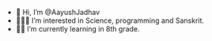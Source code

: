 - 👋 Hi, I’m @AayushJadhav
- 👨🏻‍💻 I’m interested in Science, programming and Sanskrit.
- ✍🏻 I’m currently learning in 8th grade.

<!---
AayushJadhav/AayushJadhav is a ✨ special ✨ repository because its `README.md` (this file) appears on your GitHub profile.
You can click the Preview link to take a look at your changes.
--->
